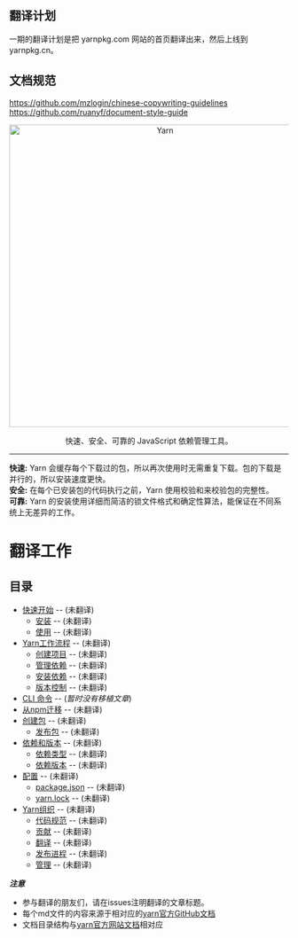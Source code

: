 ## 翻译计划
一期的翻译计划是把 yarnpkg.com 网站的首页翻译出来，然后上线到 yarnpkg.cn。

## 文档规范
https://github.com/mzlogin/chinese-copywriting-guidelines  
https://github.com/ruanyf/document-style-guide

<p align="center">
  <a href="https://yarnpkg.com/">
    <img alt="Yarn" src="https://github.com/yarnpkg/assets/blob/master/yarn-kitten-full.png?raw=true" width="546">
  </a>
</p>

<p align="center">
  快速、安全、可靠的 JavaScript 依赖管理工具。
</p>

---

**快速:** Yarn 会缓存每个下载过的包，所以再次使用时无需重复下载。包的下载是并行的，所以安装速度更快。  
**安全:** 在每个已安装包的代码执行之前，Yarn 使用校验和来校验包的完整性。  
**可靠:** Yarn 的安装使用详细而简洁的锁文件格式和确定性算法，能保证在不同系统上无差异的工作。

# 翻译工作
## 目录
* [快速开始](docs/getting-started/getting-started.md) -- (未翻译)
  * [安装](docs/getting-started/installation.md)  -- (未翻译)
  * [使用](docs/getting-started/usage.md)  -- (未翻译)
* [Yarn工作流程](docs/the-yarn-workflow/yarn-workflow.md)  -- (未翻译)
  * [创建项目](docs/the-yarn-workflow/creating-a-project.md)  -- (未翻译)
  * [管理依赖](docs/the-yarn-workflow/managing-dependencies.md)  -- (未翻译)
  * [安装依赖](docs/the-yarn-workflow/installing-dependencies.md)  -- (未翻译)
  * [版本控制](docs/the-yarn-workflow/version-control.md)  -- (未翻译)
* [CLI 命令](docs/) -- (*暂时没有移植文章*)
* [从npm迁移](docs/migrating-from-npm-client/migrating-from-npm.md)  -- (未翻译)
* [创建包](docs/creating-a-package/creating-a-package.md)  -- (未翻译)
  * [发布包](docs/creating-a-package/publishing-a-package.md)  -- (未翻译)
* [依赖和版本](docs/dependencies-versions/dependencies.md)  -- (未翻译)
  * [依赖类型](docs/dependencies-versions/dependency-types.md)  -- (未翻译)
  * [依赖版本](docs/dependencies-versions/dependency-versions.md)  -- (未翻译)
* [配置](docs/configuration/configuration.md)  -- (未翻译)
  * [package.json](docs/configuration/package-json.md)  -- (未翻译)
  * [yarn.lock](docs/configuration/yarn-lock.md)  -- (未翻译)
* [Yarn组织](docs/yarn-organization/index.md)  -- (未翻译)
  * [代码规范](docs/yarn-organization/code-of-conduct.md)  -- (未翻译)
  * [贡献](docs/yarn-organization/contributing.md)  -- (未翻译)
  * [翻译](docs/yarn-organization/translations.md)  -- (未翻译)
  * [发布进程](docs/yarn-organization/release-process.md)  -- (未翻译)
  * [管理](docs/yarn-organization/governance.md)  -- (未翻译)

***注意***
* 参与翻译的朋友们，请在issues注明翻译的文章标题。
* 每个md文件的内容来源于相对应的[yarn官方GitHub文档](https://github.com/yarnpkg/website/tree/master/en/docs)
* 文档目录结构与[yarn官方网站文档](https://yarnpkg.com/en/docs/)相对应

